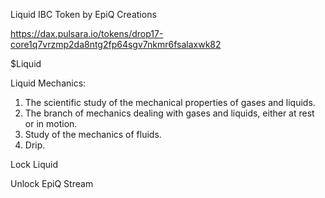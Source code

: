 Liquid IBC Token by EpiQ Creations

https://dax.pulsara.io/tokens/drop17-core1q7vrzmp2da8ntg2fp64sgv7nkmr6fsalaxwk82

$Liquid

Liquid Mechanics:

1. The scientific study of the mechanical properties of gases and liquids. 
2. The branch of mechanics dealing with gases and liquids, either at rest or in motion. 
3. Study of the mechanics of fluids. 
4. Drip.

Lock Liquid

Unlock EpiQ Stream
